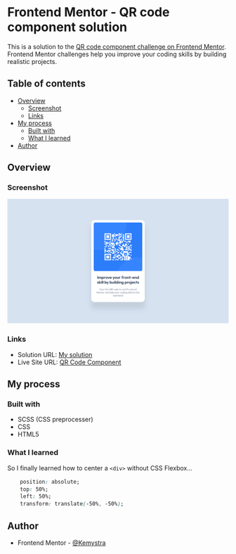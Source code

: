 # Frontend Mentor - QR code component solution

This is a solution to the [QR code component challenge on Frontend Mentor](https://www.frontendmentor.io/challenges/qr-code-component-iux_sIO_H). Frontend Mentor challenges help you improve your coding skills by building realistic projects. 

## Table of contents

- [Overview](#overview)
  - [Screenshot](#screenshot)
  - [Links](#links)
- [My process](#my-process)
  - [Built with](#built-with)
  - [What I learned](#what-i-learned)
- [Author](#author)

## Overview

### Screenshot

![](./images/ss.png)

### Links

- Solution URL: [My solution](https://www.frontendmentor.io/solutions/simple-site-with-scss-as-css-preprocessor-bq0kc3Odr)
- Live Site URL: [QR Code Component](https://qr-code-fem.netlify.app/)

## My process

### Built with

- SCSS (CSS preprocesser)
- CSS
- HTML5

### What I learned

So I finally learned how to center a `<div>` without CSS Flexbox...
```css
    position: absolute;
    top: 50%;
    left: 50%;
    transform: translate(-50%, -50%);
```

## Author

- Frontend Mentor - [@Kemystra](https://www.frontendmentor.io/profile/Kemystra)